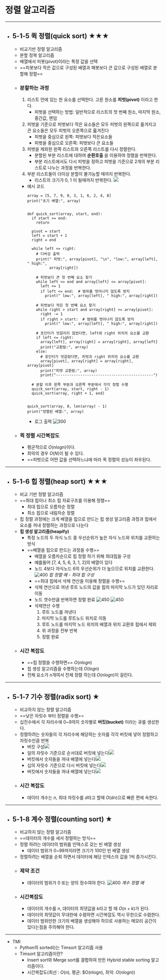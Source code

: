 # 정렬 알고리즘
---
- ## 5-1-5 퀵 정렬(quick sort) ★★★
	- 비교기반 정렬 알고리즘
	- 분할 정복 알고리즘
	- 배열에서 피봇(pivot)이라는 특정 값을 선택
	- ==피봇보다 작은 값으로 구성된 배열과 패봇보다 큰 값으로 구성된 배열로 분할해 정렬==
	- ### 분할하는 과정
		1. 리스트 안에 있는 한 요소를 선택한다. 고른 원소를 **피벗(pivot)** 이라고 한다.
			- 피벗을 선택하는 방법: 일반적으로 리스트의 첫 번째 원소, 마지막 원소, 중간값, 랜덤
		2. 피벗을 기준으로 피벗보다 작은 요소들은 모두 피벗의 왼쪽으로 옮겨지고 큰 요소들은 모두 피벗의 오른쪽으로 옯겨진다
			- 피벗을 중심으로 왼쪽: 피벗보다 작은요소들
			- 피벗을 중심으로 오른쪽: 피벗보다 큰 요소들
		3. 피벗을 제외한 왼쪽 리스트와 오른쪽 리스트를 다시 정렬한다.
			- 분할된 부분 리스트에 대하여 **순환호출** 을 이용하여 정렬을 반복한다.
			- 부분 리스트에서도 다시 피벗을 정하고 피벗을 기준으로 2개의 부분 리스트로 나누는 과정을 반복한다.
		4. 부분 리스트들이 더이상 분할이 불가능할 때까지 반복한다.
			- 리스트의 크기가 0, 1 이 될때까지 반복한다.
		![](https://i.imgur.com/ijJ6QIq.png)
		- 예시 코드
			```
			array = [5, 7, 9, 0, 3, 1, 6, 2, 4, 8]
			print("초기 배열:", array)
			
			
			def quick_sort(array, start, end):
			  if start >= end:
			    return
			
			  pivot = start
			  left = start + 1
			  right = end
			
			  while left <= right:
			    # 디버깅 출력
			    print(" 피벗:", array[pivot], "\n", "low:", array[left], " high:",
			          array[right])
			
			    # 피벗보다 큰 첫 번째 요소 찾기
			    while left <= end and array[left] <= array[pivot]:
			      left += 1
			      if left <= end:  # 범위를 벗어나지 않도록 방지
			        print(" low:", array[left], " high:", array[right])
			
			    # 피벗보다 작은 첫 번째 요소 찾기
			    while right > start and array[right] >= array[pivot]:
			      right -= 1
			      if right > start:  # 범위를 벗어나지 않도록 방지
			        print(" low:", array[left], " high:", array[right])
			
			    # 포인터가 엇갈리지 않았다면, left와 right 위치의 요소를 교환
			    if left <= right:
			      array[left], array[right] = array[right], array[left]
			      print("교환됨:", array)
			    else:
			      # 포인터가 엇갈렸다면, 피벗과 right 위치의 요소를 교환
			      array[pivot], array[right] = array[right], array[pivot]
			      print("피벗 교환됨:", array)
			      print("--------------------------------------------")
			
			  # 분할 이후 왼쪽 부분과 오른쪽 부분에서 각각 정렬 수행
			  quick_sort(array, start, right - 1)
			  quick_sort(array, right + 1, end)
			
			
			quick_sort(array, 0, len(array) - 1)
			print("정렬된 배열:", array)
			```
			- 로그 출력
				![300](https://i.imgur.com/BIW5b3o.png)
	- ### 퀵 정렬 시간복잡도
		- 평균적으로  $O(nlogn)$이다.
		- 최악의 경우 $O(N)$이 될 수 있다.
		- ==피벗으로 어떤 값을 선택하느냐에 따라 퀵 정렬의 성능이 좌우된다.
---
- ## 5-1-6 힙 정렬(heap sort) ★★★
	- 비교 기반 정렬 알고리즘
	- ==최대 힙이나 최소 힙 자료구조를 이용해 정렬==
		- 최대 힙으로 오름차순 정렬
		- 최소 힙으로 내림차순 정렬
	- 힙 정렬 과정에는 크게 배열을 힙으로 만드는 힙 생성 알고리즘 과정과 힙에서 요소를 꺼내 정렬하는 과정으로 나눈다
	- **힙 생성 알고리즘(heapify)**
		- 특정 노드의 두 자식 노드 중 우선순위가 높은 자식 노드와 위치를 교환하는 방식
		- ==배열을 힙으로 만드는 과정을 수행==
			- 배열을 오름차순으로 힙 정렬 하기 위해 최대힙을 구성
			- 예를들어 [7, 4, 5, 6, 3, 1, 2]의 배열이 있다
			- 노드 4보다 자식노드 6의 우선순위가 더 높으므로 위치를 교환한다.
			![400](https://i.imgur.com/RrUcCmv.png)  _힙 정렬 예 - 최대 힙 구성_
			- ==최대 힙에서 삭제 연산을 이용해 정렬을 수행==
			- 삭제 연산으로 꺼낸 루트 노드의 값을 힙의 마지막 노드가 있던 자리로 이동
			- 노드 갯수만큼 반복하면 정렬 완료
			![450](https://i.imgur.com/SM3EYyU.png)
			![450](https://i.imgur.com/shY0jsC.png)
			- 삭제연산 수행
				1. 루트 노드를 꺼낸다
				2. 마지막 노드를 루트노드 위치로 이동
				3. 루트 노드를 마지막 노드 위치의 배열과 위치 교환후 힙에서 제외
				4. 위 과정을 전부 반복
				5. 정렬 완료
	- ### 시간 복잡도
		- ==힙 정렬을 수행하면== $O(nlogn)$
		- 힙 생성 알고리즘을 수행하는데  $O(log n)$
		- 전체 요소가 $n$개여서 전체 정렬 하는데 $O(n log n)$이 걸린다.
---
- ## 5-1-7 기수 정렬(radix sort) ★
	- 비교하지 않는 정렬 알고리즘
	- ==낮은 자릿수 부터 정렬을 수행==
	- 십진수에서 각 자리수에 0~9까지 숫자별로 **버킷(bucket)** 이라는 큐를 생성한다.
	- 정렬하려는 숫자들의 각 자리수에 해당하는 숫자를 각각 버킷에 넣어 정렬하고 자릿수만큼 반복
		- 버킷 구성![](https://i.imgur.com/qNBMKHr.png)
		- 일의 자릿수 기준으로 순서대로 버킷에 넣는다![](https://i.imgur.com/Qx0KkWr.png)
		- 버킷에서 숫자들을 꺼내 배열에 넣는다![](https://i.imgur.com/cOdRKz6.png)
		- 십의 자릿수 기준으로 다시 버킷에 넣는다![](https://i.imgur.com/aFPts0m.png)
		- 버킷에서 숫자들을 꺼내 배열에 넣는다![](https://i.imgur.com/ptwF3hk.png)
	- ### 시간 복잡도
		- 데이터 개수는 $n$, 최대 자릿수를 $d$라고 할때 $O(dn)$으로 빠른 편에 속한다.
---
- ## 5-1-8 계수 정렬(counting sort) ★
	- 비교하지 않는 정렬 알고리즘
	- ==데이터의 개수를 세서 정렬하는 방식==
	- 정렬 하려는 데이터의 범위를 인덱스로 갖는 빈 배열 생성
		- 데이터 범위가 0~99까지라면 크기가 100인 빈 배열 생성
	- 정렬하려는 배열을 순회 하면서 데이터에 해당 인덱스의 값을 1씩 증가시킨다.
	- ### 제약 조건
		- 데이터의 범위가 0 또는 양의 정수여야 한다.
	 ![400](https://i.imgur.com/nZci340.png)  _계수 정렬 예_
	 - ### 시간복잡도
		 - 데이터의 개수를 $n$, 데이터의 최댓값을 $k$라고 할 때 $O(n+k)$가 된다.
		 - 데이터의 최댓값이 무대한에 수렴하면 시간복잡도 역시 무한으로 수렴한다.
		 - 데이터 범위만한 크기의 배열을 생성해야 하므로 사용하는 메모리 공간이 있다는점을 주의해야 한다.
---
- TMI
	- Python의 sorted()는 Timsort 알고리즘 사용
	- Timsort 알고리즘이란?
		- Insert sort와 Merge sort를 결합하여 만든 Hybrid stable sorting 알고리즘이다.
		- 시간복잡도(최선 : $O(n)$, 평균: $O(nlogn), 최악: $O(nlogn)$)
